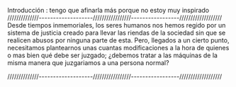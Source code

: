 Introducción : tengo que afinarla más porque no estoy muy inspirado
//////////////-------------------/////////////////-----------------///////////////////
Desde tiempos inmemoriales, los seres humanos nos hemos regido por un sistema de justicia creado para llevar las riendas de la sociedad sin que se realicen abusos por ninguna parte de esta. Pero, llegados a un cierto punto, necesitamos plantearnos unas cuantas modificaciones a la hora de quienes o mas bien qué debe ser juzgado; ¿debemos tratar a las máquinas de la misma manera que juzgariamos a una persona normal? 

//////////////-------------------/////////////////-----------------///////////////////
